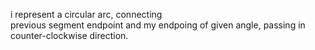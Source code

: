 i represent a circular arc, connecting  
previous segment endpoint and my endpoing
of given angle, passing in counter-clockwise direction.